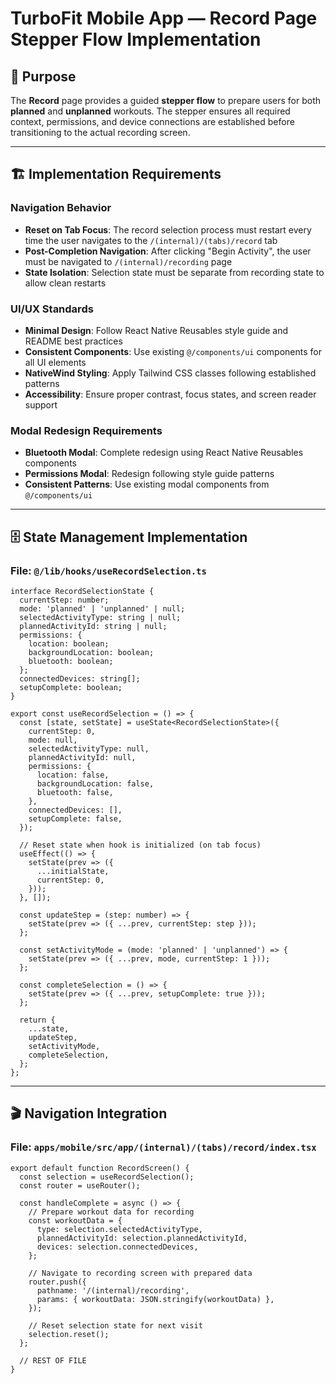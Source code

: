 # TurboFit Mobile App — Record Page Stepper Flow Implementation

## 🎯 Purpose

The **Record** page provides a guided **stepper flow** to prepare users for both **planned** and **unplanned** workouts. The stepper ensures all required context, permissions, and device connections are established before transitioning to the actual recording screen.

---

## 🏗️ Implementation Requirements

### Navigation Behavior
- **Reset on Tab Focus**: The record selection process must restart every time the user navigates to the `/(internal)/(tabs)/record` tab
- **Post-Completion Navigation**: After clicking "Begin Activity", the user must be navigated to `/(internal)/recording` page
- **State Isolation**: Selection state must be separate from recording state to allow clean restarts

### UI/UX Standards
- **Minimal Design**: Follow React Native Reusables style guide and README best practices
- **Consistent Components**: Use existing `@/components/ui` components for all UI elements
- **NativeWind Styling**: Apply Tailwind CSS classes following established patterns
- **Accessibility**: Ensure proper contrast, focus states, and screen reader support

### Modal Redesign Requirements
- **Bluetooth Modal**: Complete redesign using React Native Reusables components
- **Permissions Modal**: Redesign following style guide patterns
- **Consistent Patterns**: Use existing modal components from `@/components/ui`

---

## 🗄️ State Management Implementation

### File: `@/lib/hooks/useRecordSelection.ts`
```tsx
interface RecordSelectionState {
  currentStep: number;
  mode: 'planned' | 'unplanned' | null;
  selectedActivityType: string | null;
  plannedActivityId: string | null;
  permissions: {
    location: boolean;
    backgroundLocation: boolean;
    bluetooth: boolean;
  };
  connectedDevices: string[];
  setupComplete: boolean;
}

export const useRecordSelection = () => {
  const [state, setState] = useState<RecordSelectionState>({
    currentStep: 0,
    mode: null,
    selectedActivityType: null,
    plannedActivityId: null,
    permissions: {
      location: false,
      backgroundLocation: false,
      bluetooth: false,
    },
    connectedDevices: [],
    setupComplete: false,
  });

  // Reset state when hook is initialized (on tab focus)
  useEffect(() => {
    setState(prev => ({
      ...initialState,
      currentStep: 0,
    }));
  }, []);

  const updateStep = (step: number) => {
    setState(prev => ({ ...prev, currentStep: step }));
  };

  const setActivityMode = (mode: 'planned' | 'unplanned') => {
    setState(prev => ({ ...prev, mode, currentStep: 1 }));
  };

  const completeSelection = () => {
    setState(prev => ({ ...prev, setupComplete: true }));
  };

  return {
    ...state,
    updateStep,
    setActivityMode,
    completeSelection,
  };
};
```

---

## 🎬 Navigation Integration

### File: `apps/mobile/src/app/(internal)/(tabs)/record/index.tsx`
```tsx
export default function RecordScreen() {
  const selection = useRecordSelection();
  const router = useRouter();

  const handleComplete = async () => {
    // Prepare workout data for recording
    const workoutData = {
      type: selection.selectedActivityType,
      plannedActivityId: selection.plannedActivityId,
      devices: selection.connectedDevices,
    };

    // Navigate to recording screen with prepared data
    router.push({
      pathname: '/(internal)/recording',
      params: { workoutData: JSON.stringify(workoutData) },
    });

    // Reset selection state for next visit
    selection.reset();
  };

  // REST OF FILE
}
```
